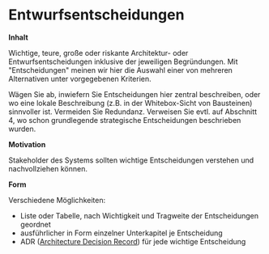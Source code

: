# Entwurfsentscheidungen

**Inhalt**

Wichtige, teure, große oder riskante Architektur- oder
Entwurfsentscheidungen inklusive der jeweiligen Begründungen. Mit
\"Entscheidungen\" meinen wir hier die Auswahl einer von mehreren
Alternativen unter vorgegebenen Kriterien.

Wägen Sie ab, inwiefern Sie Entscheidungen hier zentral beschreiben,
oder wo eine lokale Beschreibung (z.B. in der Whitebox-Sicht von
Bausteinen) sinnvoller ist. Vermeiden Sie Redundanz. Verweisen Sie evtl.
auf Abschnitt 4, wo schon grundlegende strategische Entscheidungen
beschrieben wurden.

**Motivation**

Stakeholder des Systems sollten wichtige Entscheidungen verstehen und
nachvollziehen können.

**Form**

Verschiedene Möglichkeiten:

- Liste oder Tabelle, nach Wichtigkeit und Tragweite der
    Entscheidungen geordnet
- ausführlicher in Form einzelner Unterkapitel je Entscheidung
- ADR ([Architecture Decision
    Record](http://thinkrelevance.com/blog/2011/11/15/documenting-architecture-decisions))
    für jede wichtige Entscheidung
